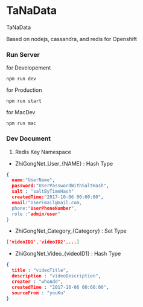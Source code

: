 # TaNaData
TaNaData

Based on nodejs, cassandra, and redis for Openshift

### Run Server 
for Developement 
```
npm run dev
```

for Production 
```
npm run start 
```

for MacDev 
```
npm run mac
```


### Dev Document 
1. Redis Key Namespace 
  - ZhiGongNet_User_{NAME} : Hash Type
```json
{ 
  name:"UserName", 
  password:"UserPasswordWithSaltHash", 
  salt : "saltByTimeHash"
  createdTime:"2017-10-06 00:00:00", 
  email:"UserEmail@mail.com, 
  phone:"UserPhoneNumber", 
  role :"admin/user"
}
```
  - ZhiGongNet_Category_{Category} : Set Type
```json
['videoID1','videoID2',...]
```
  - ZhiGongNet_Video_{videoID1} : Hash Type
```json
{
  title : "videoTitle",
  description : "videoDescription",
  creater : "whoAdd",
  createdTime : "2017-10-06 00:00:00",
  sourceFrom : "youKu"
}
```




